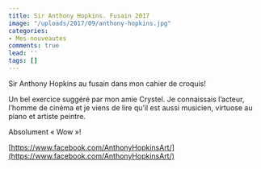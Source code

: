 ```yaml
---
title: Sir Anthony Hopkins. Fusain 2017
image: "/uploads/2017/09/anthony-hopkins.jpg"
categories:
- Mes-nouveautes
comments: true
lead: ''
tags: []
---
```

Sir Anthony Hopkins au fusain dans mon cahier de croquis! 

Un bel exercice suggéré par mon amie Crystel. Je connaissais l’acteur, l’homme de cinéma et je viens de lire qu’il est aussi musicien, virtuose au piano et artiste peintre. 

Absolument « Wow »! 

[https://www.facebook.com/AnthonyHopkinsArt/](https://www.facebook.com/AnthonyHopkinsArt/)